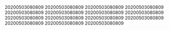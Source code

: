 20200503080809
20200503080809
20200503080809
20200503080809
20200503080809
20200503080809
20200503080809
20200503080809
20200503080809
20200503080809
20200503080809
20200503080809
20200503080809
20200503080809
20200503080809
